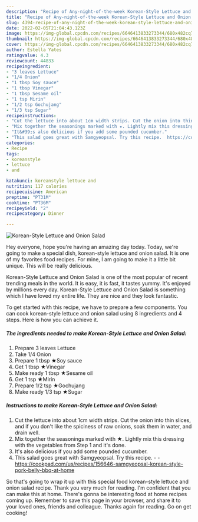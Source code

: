 ```yaml
---
description: "Recipe of Any-night-of-the-week Korean-Style Lettuce and Onion Salad"
title: "Recipe of Any-night-of-the-week Korean-Style Lettuce and Onion Salad"
slug: 4394-recipe-of-any-night-of-the-week-korean-style-lettuce-and-onion-salad
date: 2022-02-05T21:04:43.123Z
image: https://img-global.cpcdn.com/recipes/6646413833273344/680x482cq70/korean-style-lettuce-and-onion-salad-recipe-main-photo.jpg
thumbnail: https://img-global.cpcdn.com/recipes/6646413833273344/680x482cq70/korean-style-lettuce-and-onion-salad-recipe-main-photo.jpg
cover: https://img-global.cpcdn.com/recipes/6646413833273344/680x482cq70/korean-style-lettuce-and-onion-salad-recipe-main-photo.jpg
author: Estella Yates
ratingvalue: 4.3
reviewcount: 44833
recipeingredient:
- "3 leaves Lettuce"
- "1/4 Onion"
- "1 tbsp Soy sauce"
- "1 tbsp Vinegar"
- "1 tbsp Sesame oil"
- "1 tsp Mirin"
- "1/2 tsp Gochujang"
- "1/3 tsp Sugar"
recipeinstructions:
- "Cut the lettuce into about 1cm width strips. Cut the onion into thin slices, and if you don&#39;t like the spiciness of raw onions, soak them in water, and drain well."
- "Mix together the seasonings marked with ★. Lightly mix this dressing with the vegetables from Step 1 and it&#39;s done."
- "It&#39;s also delicious if you add some pounded cucumber."
- "This salad goes great with Samgyeopsal. Try this recipe.  https://cookpad.com/us/recipes/156646-samgyeopsal-korean-style-pork-belly-bbq-at-home"
categories:
- Recipe
tags:
- koreanstyle
- lettuce
- and

katakunci: koreanstyle lettuce and 
nutrition: 117 calories
recipecuisine: American
preptime: "PT31M"
cooktime: "PT36M"
recipeyield: "2"
recipecategory: Dinner

---
```



![Korean-Style Lettuce and Onion Salad](https://img-global.cpcdn.com/recipes/6646413833273344/680x482cq70/korean-style-lettuce-and-onion-salad-recipe-main-photo.jpg)

Hey everyone, hope you're having an amazing day today. Today, we're going to make a special dish, korean-style lettuce and onion salad. It is one of my favorites food recipes. For mine, I am going to make it a little bit unique. This will be really delicious.

Korean-Style Lettuce and Onion Salad is one of the most popular of recent trending meals in the world. It is easy, it is fast, it tastes yummy. It's enjoyed by millions every day. Korean-Style Lettuce and Onion Salad is something which I have loved my entire life. They are nice and they look fantastic.




To get started with this recipe, we have to prepare a few components. You can cook korean-style lettuce and onion salad using 8 ingredients and 4 steps. Here is how you can achieve it.

<!--inarticleads1-->

##### The ingredients needed to make Korean-Style Lettuce and Onion Salad:

1. Prepare 3 leaves Lettuce
1. Take 1/4 Onion
1. Prepare 1 tbsp ★Soy sauce
1. Get 1 tbsp ★Vinegar
1. Make ready 1 tbsp ★Sesame oil
1. Get 1 tsp ★Mirin
1. Prepare 1/2 tsp ★Gochujang
1. Make ready 1/3 tsp ★Sugar




<!--inarticleads2-->

##### Instructions to make Korean-Style Lettuce and Onion Salad:

1. Cut the lettuce into about 1cm width strips. Cut the onion into thin slices, and if you don&#39;t like the spiciness of raw onions, soak them in water, and drain well.
1. Mix together the seasonings marked with ★. Lightly mix this dressing with the vegetables from Step 1 and it&#39;s done.
1. It&#39;s also delicious if you add some pounded cucumber.
1. This salad goes great with Samgyeopsal. Try this recipe. -  - https://cookpad.com/us/recipes/156646-samgyeopsal-korean-style-pork-belly-bbq-at-home




So that's going to wrap it up with this special food korean-style lettuce and onion salad recipe. Thank you very much for reading. I'm confident that you can make this at home. There's gonna be interesting food at home recipes coming up. Remember to save this page in your browser, and share it to your loved ones, friends and colleague. Thanks again for reading. Go on get cooking!
